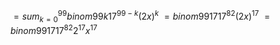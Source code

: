 $=sum^{99}_{k=0} binom{99}{k}17^{99-k}{(2x)}^k$
$=binom{99}{17}17^{82}{(2x)}^{17}$
$=binom{99}{17}17^{82}2^{17}x^{17}$
